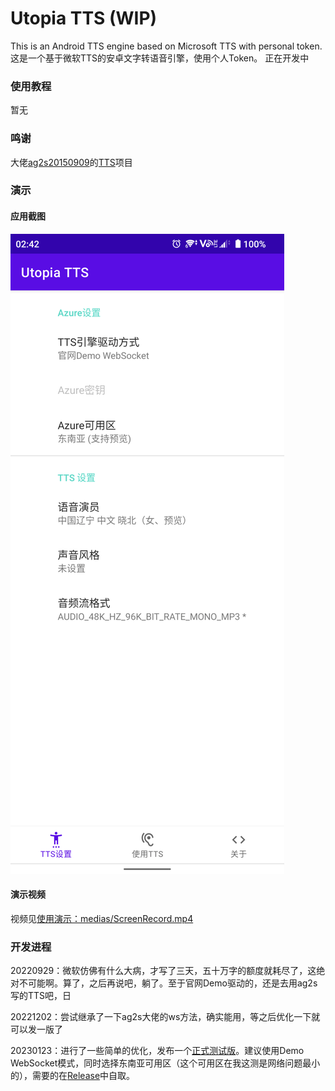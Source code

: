 # Utopia TTS (WIP)
This is an Android TTS engine based on Microsoft TTS with personal token.  
这是一个基于微软TTS的安卓文字转语音引擎，使用个人Token。
正在开发中  

### 使用教程
暂无

### 鸣谢
大佬[ag2s20150909](https://github.com/ag2s20150909)的[TTS](https://github.com/ag2s20150909/TTS)项目

### 演示  
#### 应用截图
![App界面](DemoMedia/ScreenShoot.png)  

#### 演示视频
视频见[使用演示：medias/ScreenRecord.mp4](DemoMedia/ScreenRecord.mp4)

### 开发进程
  
20220929：微软仿佛有什么大病，才写了三天，五十万字的额度就耗尽了，这绝对不可能啊。算了，之后再说吧，躺了。至于官网Demo驱动的，还是去用ag2s写的TTS吧，日

20221202：尝试继承了一下ag2s大佬的ws方法，确实能用，等之后优化一下就可以发一版了

20230123：进行了一些简单的优化，发布一个[正式测试版](https://github.com/UtopiaXC/UtopiaTTS/releases/tag/0.0.1-beta03)。建议使用Demo WebSocket模式，同时选择东南亚可用区（这个可用区在我这测是网络问题最小的），需要的在[Release](https://github.com/UtopiaXC/UtopiaTTS/releases/tag/0.0.1-beta03)中自取。